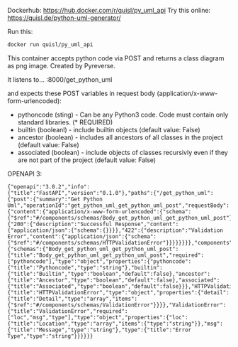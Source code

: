 Dockerhub: https://hub.docker.com/r/quisl/py_uml_api
Try this online: https://quisl.de/python-uml-generator/

Run this:

```bash
docker run quisl/py_uml_api
```

This container accepts python code via POST and returns a class diagram as png image. Created by Pyreverse.

It listens to... :8000/get_python_uml

and expects these POST variables in request body (application/x-www-form-urlencoded):

* pythoncode (sting) - Can be any Python3 code. Code must contain only standard libraries. (* REQUIRED)
* builtin (booleanl) - include builtin objects (default value: False)
* ancestor (boolean) - includes all ancestors of all classes in the project (default value: False)
* associated (boolean) - include objects of classes recursivly even if they are not part of the project (default value: False)


OPENAPI 3:
```openapi
{"openapi":"3.0.2","info":{"title":"FastAPI","version":"0.1.0"},"paths":{"/get_python_uml":{"post":{"summary":"Get Python Uml","operationId":"get_python_uml_get_python_uml_post","requestBody":{"content":{"application/x-www-form-urlencoded":{"schema":{"$ref":"#/components/schemas/Body_get_python_uml_get_python_uml_post"}}},"required":true},"responses":{"200":{"description":"Successful Response","content":{"application/json":{"schema":{}}}},"422":{"description":"Validation Error","content":{"application/json":{"schema":{"$ref":"#/components/schemas/HTTPValidationError"}}}}}}}},"components":{"schemas":{"Body_get_python_uml_get_python_uml_post":{"title":"Body_get_python_uml_get_python_uml_post","required":["pythoncode"],"type":"object","properties":{"pythoncode":{"title":"Pythoncode","type":"string"},"builtin":{"title":"Builtin","type":"boolean","default":false},"ancestor":{"title":"Ancestor","type":"boolean","default":false},"associated":{"title":"Associated","type":"boolean","default":false}}},"HTTPValidationError":{"title":"HTTPValidationError","type":"object","properties":{"detail":{"title":"Detail","type":"array","items":{"$ref":"#/components/schemas/ValidationError"}}}},"ValidationError":{"title":"ValidationError","required":["loc","msg","type"],"type":"object","properties":{"loc":{"title":"Location","type":"array","items":{"type":"string"}},"msg":{"title":"Message","type":"string"},"type":{"title":"Error Type","type":"string"}}}}}}
```
